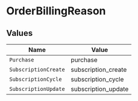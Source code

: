 # OrderBillingReason


## Values

| Name                 | Value                |
| -------------------- | -------------------- |
| `Purchase`           | purchase             |
| `SubscriptionCreate` | subscription_create  |
| `SubscriptionCycle`  | subscription_cycle   |
| `SubscriptionUpdate` | subscription_update  |